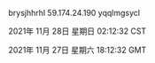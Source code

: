 brysjhhrhl 59.174.24.190 yqqlmgsycl

2021年 11月 28日 星期日 02:12:32 CST

2021年 11月 27日 星期六 18:12:32 GMT

